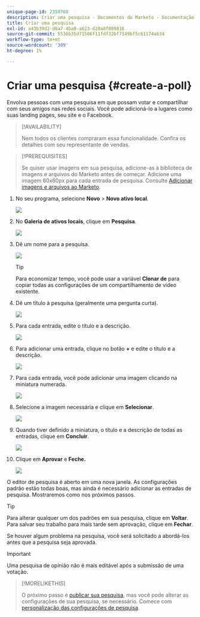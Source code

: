 ```yaml
---
unique-page-id: 2359768
description: Criar uma pesquisa - Documentos do Marketo - Documentação do produto
title: Criar uma pesquisa
exl-id: a43b39d2-d6a7-4ba8-a623-d28a8f089816
source-git-commit: 5536b35d71506f11fdf32bf7149bf5c61174ab34
workflow-type: tm+mt
source-wordcount: '309'
ht-degree: 1%

---
```


# Criar uma pesquisa {#create-a-poll}

Envolva pessoas com uma pesquisa em que possam votar e compartilhar com seus amigos nas redes sociais. Você pode adicioná-lo a lugares como suas landing pages, seu site e o Facebook.

>[!AVAILABILITY]
>
>Nem todos os clientes compraram essa funcionalidade. Confira os detalhes com seu representante de vendas.

>[!PREREQUISITES]
>
>Se quiser usar imagens em sua pesquisa, adicione-as à biblioteca de imagens e arquivos do Marketo antes de começar. Adicione uma imagem 60x60px para cada entrada de pesquisa. Consulte [Adicionar imagens e arquivos ao Marketo](/help/marketo/product-docs/demand-generation/images-and-files/add-images-and-files-to-marketo.md).

1. No seu programa, selecione **Novo** > **Novo ativo local**.

   ![](assets/image2014-9-18-18-3a18-3a41.png)

1. No **Galeria de ativos locais**, clique em **Pesquisa**.

   ![](assets/image2014-9-18-18-3a18-3a47.png)

1. Dê um nome para a pesquisa.

   ![](assets/image2014-9-18-18-3a18-3a55.png)

   >[!TIP]
   >
   >Para economizar tempo, você pode usar a variável **Clonar de** para copiar todas as configurações de um compartilhamento de vídeo existente.

1. Dê um título à pesquisa (geralmente uma pergunta curta).

   ![](assets/image2014-9-18-18-3a19-3a14.png)

1. Para cada entrada, edite o título e a descrição.

   ![](assets/image2014-9-18-18-3a19-3a23.png)

1. Para adicionar uma entrada, clique no botão **+** e edite o título e a descrição.

   ![](assets/image2014-9-18-18-3a19-3a30.png)

1. Para cada entrada, você pode adicionar uma imagem clicando na miniatura numerada.

   ![](assets/image2014-9-18-18-3a19-3a37.png)

1. Selecione a imagem necessária e clique em **Selecionar**.

   ![](assets/image2014-9-18-18-3a19-3a44.png)

1. Quando tiver definido a miniatura, o título e a descrição de todas as entradas, clique em **Concluir**.

   ![](assets/image2014-9-18-18-3a19-3a50.png)

1. Clique em **Aprovar** e **Feche.**

   ![](assets/image2014-9-18-18-3a19-3a57.png)

O editor de pesquisa é aberto em uma nova janela. As configurações padrão estão todas boas, mas ainda é necessário adicionar as entradas de pesquisa. Mostraremos como nos próximos passos.

>[!TIP]
>
>Para alterar qualquer um dos padrões em sua pesquisa, clique em **Voltar**. Para salvar seu trabalho para mais tarde sem aprovação, clique em **Fechar**.

Se houver algum problema na pesquisa, você será solicitado a abordá-los antes que a pesquisa seja aprovada.

>[!IMPORTANT]
>
>Uma pesquisa de opinião não é mais editável após a submissão de uma votação.

>[!MORELIKETHIS]
>
>O próximo passo é [publicar sua pesquisa](/help/marketo/product-docs/demand-generation/social/creating-a-poll/publish-a-poll.md), mas você pode alterar as configurações de sua pesquisa, se necessário. Comece com [personalização das configurações de pesquisa](/help/marketo/product-docs/demand-generation/social/creating-a-poll/customize-poll-settings.md).
